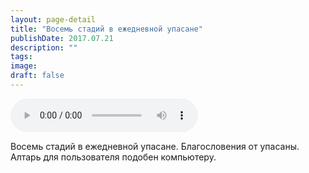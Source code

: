 ```yaml
---
layout: page-detail
title: "Восемь стадий в ежедневной упасане"
publishDate: 2017.07.21
description: ""
tags:
image:
draft: false
---
```


<audio title="2017.07.21 - Восемь стадий в ежедневной упасане.mp3" src="/upload/iblock/d32/d32cadd6e1c870580929cb5d987960dc.mp3" controls=""></audio>

 Восемь стадий в ежедневной упасане. Благословения от упасаны. Алтарь для пользователя подобен компьютеру. 

  
